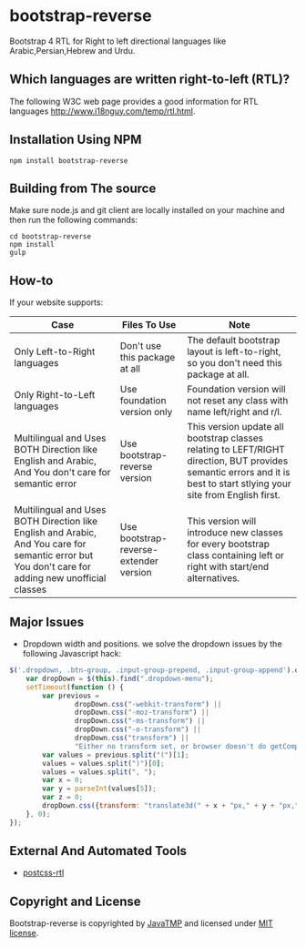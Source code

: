 # bootstrap-reverse
Bootstrap 4 RTL for Right to left directional languages like Arabic,Persian,Hebrew and Urdu.

## Which languages are written right-to-left (RTL)?
The following W3C web page provides a good information for RTL languages http://www.i18nguy.com/temp/rtl.html.

## Installation Using NPM
```
npm install bootstrap-reverse
```

## Building from The source
Make sure node.js and git client are locally installed on your machine and then run the following commands:
```
cd bootstrap-reverse
npm install
gulp
```

## How-to
If your website supports:

Case | Files To Use | Note
------------------------ | ----------------- | -------------------------
Only Left-to-Right languages  | Don't use this package at all | The default bootstrap layout is left-to-right, so you don't need this package at all.
Only Right-to-Left languages | Use foundation version only  | Foundation version will not reset any class with name left/right and r/l.
Multilingual and Uses BOTH Direction like English and Arabic, And You don't care for semantic error  | Use bootstrap-reverse version | This version update all bootstrap classes relating to LEFT/RIGHT direction, BUT provides semantic errors and it is best to start stlying your site from English first.
Multilingual and Uses BOTH Direction like English and Arabic, And You care for semantic error but You don't care for adding new unofficial classes  | Use bootstrap-reverse-extender version | This version will introduce new classes for every bootstrap class containing left or right with start/end alternatives.

## Major Issues
- Dropdown width and positions. we solve the dropdown issues by the following Javascript hack:
```js
$('.dropdown, .btn-group, .input-group-prepend, .input-group-append').on('shown.bs.dropdown', function () {
    var dropDown = $(this).find(".dropdown-menu");
    setTimeout(function () {
        var previous =
                dropDown.css("-webkit-transform") ||
                dropDown.css("-moz-transform") ||
                dropDown.css("-ms-transform") ||
                dropDown.css("-o-transform") ||
                dropDown.css("transform") ||
                "Either no transform set, or browser doesn't do getComputedStyle";
        var values = previous.split("(")[1];
        values = values.split(")")[0];
        values = values.split(", ");
        var x = 0;
        var y = parseInt(values[5]);
        var z = 0;
        dropDown.css({transform: "translate3d(" + x + "px," + y + "px," + z + "px)", left: "auto", right: "auto"});
    }, 0);
});
```

## External And Automated Tools
- [postcss-rtl](https://www.npmjs.com/package/postcss-rtl)

## Copyright and License
Bootstrap-reverse is copyrighted by [JavaTMP](http://www.javatmp.com) and licensed under [MIT license](https://github.com/JavaTMP/bootstrap-reverse/blob/master/LICENSE).
